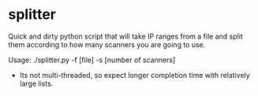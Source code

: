 splitter
========

Quick and dirty python script that will take IP ranges from a file and split them according to how many scanners you are going to use. 



Usage: ./splitter.py -f [file] -s [number of scanners]

* Its not multi-threaded, so expect longer completion time with relatively large lists. 

